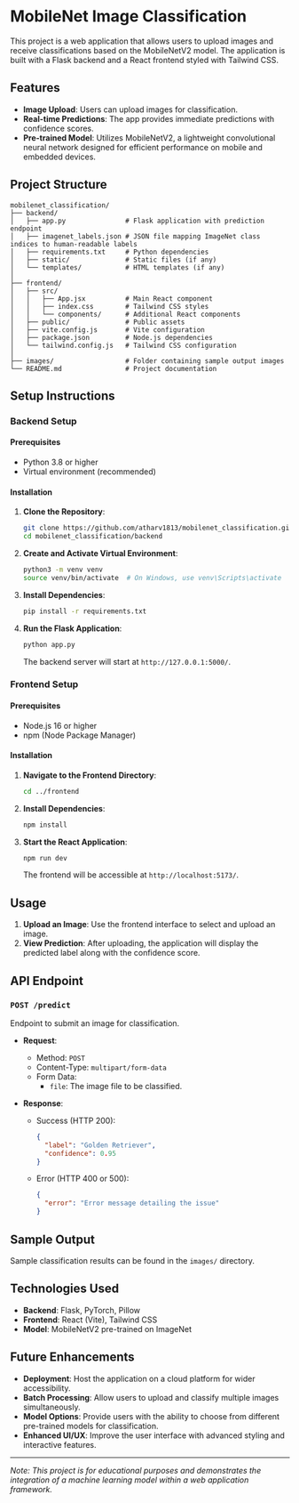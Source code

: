 # MobileNet Image Classification

This project is a web application that allows users to upload images and receive classifications based on the MobileNetV2 model. The application is built with a Flask backend and a React frontend styled with Tailwind CSS.

## Features

- **Image Upload**: Users can upload images for classification.
- **Real-time Predictions**: The app provides immediate predictions with confidence scores.
- **Pre-trained Model**: Utilizes MobileNetV2, a lightweight convolutional neural network designed for efficient performance on mobile and embedded devices.

## Project Structure

```
mobilenet_classification/
├── backend/
│   ├── app.py               # Flask application with prediction endpoint
│   ├── imagenet_labels.json # JSON file mapping ImageNet class indices to human-readable labels
│   ├── requirements.txt     # Python dependencies
│   ├── static/              # Static files (if any)
│   └── templates/           # HTML templates (if any)
│
├── frontend/
│   ├── src/
│   │   ├── App.jsx          # Main React component
│   │   ├── index.css        # Tailwind CSS styles
│   │   └── components/      # Additional React components
│   ├── public/              # Public assets
│   ├── vite.config.js       # Vite configuration
│   ├── package.json         # Node.js dependencies
│   └── tailwind.config.js   # Tailwind CSS configuration
│
├── images/                  # Folder containing sample output images
└── README.md                # Project documentation
```

## Setup Instructions

### Backend Setup

#### Prerequisites

- Python 3.8 or higher
- Virtual environment (recommended)

#### Installation

1. **Clone the Repository**:

   ```bash
   git clone https://github.com/atharv1813/mobilenet_classification.git
   cd mobilenet_classification/backend
   ```

2. **Create and Activate Virtual Environment**:

   ```bash
   python3 -m venv venv
   source venv/bin/activate  # On Windows, use venv\Scripts\activate
   ```

3. **Install Dependencies**:

   ```bash
   pip install -r requirements.txt
   ```

4. **Run the Flask Application**:

   ```bash
   python app.py
   ```

   The backend server will start at `http://127.0.0.1:5000/`.

### Frontend Setup

#### Prerequisites

- Node.js 16 or higher
- npm (Node Package Manager)

#### Installation

1. **Navigate to the Frontend Directory**:

   ```bash
   cd ../frontend
   ```

2. **Install Dependencies**:

   ```bash
   npm install
   ```

3. **Start the React Application**:

   ```bash
   npm run dev
   ```

   The frontend will be accessible at `http://localhost:5173/`.

## Usage

1. **Upload an Image**: Use the frontend interface to select and upload an image.
2. **View Prediction**: After uploading, the application will display the predicted label along with the confidence score.

## API Endpoint

### `POST /predict`

Endpoint to submit an image for classification.

- **Request**:
  - Method: `POST`
  - Content-Type: `multipart/form-data`
  - Form Data:
    - `file`: The image file to be classified.

- **Response**:
  - Success (HTTP 200):
    ```json
    {
      "label": "Golden Retriever",
      "confidence": 0.95
    }
    ```
  - Error (HTTP 400 or 500):
    ```json
    {
      "error": "Error message detailing the issue"
    }
    ```

## Sample Output

Sample classification results can be found in the `images/` directory.

## Technologies Used

- **Backend**: Flask, PyTorch, Pillow
- **Frontend**: React (Vite), Tailwind CSS
- **Model**: MobileNetV2 pre-trained on ImageNet

## Future Enhancements

- **Deployment**: Host the application on a cloud platform for wider accessibility.
- **Batch Processing**: Allow users to upload and classify multiple images simultaneously.
- **Model Options**: Provide users with the ability to choose from different pre-trained models for classification.
- **Enhanced UI/UX**: Improve the user interface with advanced styling and interactive features.

---

*Note: This project is for educational purposes and demonstrates the integration of a machine learning model within a web application framework.* 
